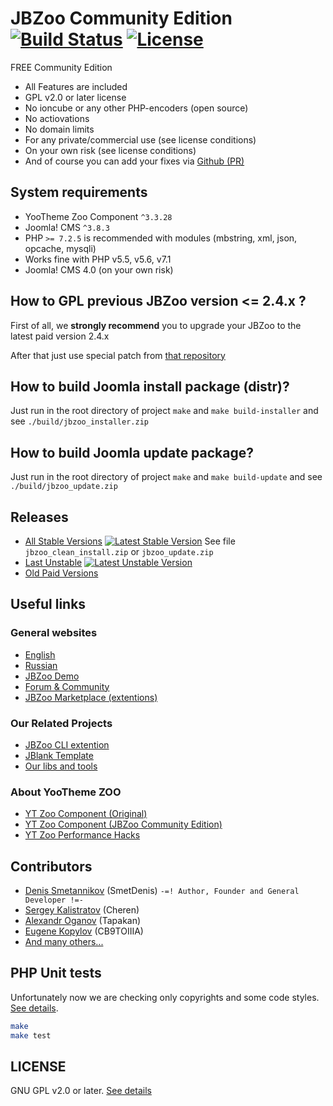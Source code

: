 # JBZoo Community Edition [![Build Status](https://travis-ci.org/JBZoo/JBZoo.svg?branch=master)](https://travis-ci.org/JBZoo/JBZoo) [![License](https://poser.pugx.org/JBZoo/JBZoo/license)](https://packagist.org/packages/JBZoo/JBZoo)

FREE Community Edition

 * All Features are included
 * GPL v2.0 or later license
 * No ioncube or any other PHP-encoders (open source)
 * No actiovations
 * No domain limits
 * For any private/commercial use (see license conditions)
 * On your own risk (see license conditions)
 * And of course you can add your fixes via [Github (PR)](https://github.com/JBZoo/JBZoo/blob/master/PULL_REQUEST_TEMPLATE.md)


## System requirements
 * YooTheme Zoo Component `^3.3.28`
 * Joomla! CMS `^3.8.3`
 * PHP `>= 7.2.5` is recommended with modules (mbstring, xml, json, opcache, mysqli)
 * Works fine with PHP v5.5, v5.6, v7.1
 * Joomla! CMS 4.0 (on your own risk)

## How to GPL previous JBZoo version <= 2.4.x ?
First of all, we **strongly recommend** you to upgrade your JBZoo to the latest paid version 2.4.x

After that just use special patch from [that repository](https://github.com/JBZoo/JBZoo-2-GPL-patches)

## How to build Joomla install package (distr)?
Just run in the root directory of project `make` and `make build-installer` and see `./build/jbzoo_installer.zip`

## How to build Joomla update package?
Just run in the root directory of project `make` and `make build-update` and see `./build/jbzoo_update.zip`


## Releases
 * [All Stable Versions](https://github.com/JBZoo/JBZoo/releases) [![Latest Stable Version](https://poser.pugx.org/jbzoo/jbzoo/v/stable)](https://github.com/JBZoo/JBZoo/releases) See file `jbzoo_clean_install.zip` or `jbzoo_update.zip`
 * [Last Unstable](https://github.com/JBZoo/JBZoo/archive/master.zip) [![Latest Unstable Version](https://poser.pugx.org/jbzoo/jbzoo/v/unstable)](https://github.com/JBZoo/JBZoo/archive/master.zip)
 * [Old Paid Versions](http://clientarea.jbzoo.com)

## Useful links
### General websites
 * [English](http://jbzoo.com)
 * [Russian](http://jbzoo.ru)
 * [JBZoo Demo](http://demo.jbzoo.com)
 * [Forum & Community](http://forum.jbzoo.com)
 * [JBZoo Marketplace (extentions)](http://forum.jbzoo.com/files/)

### Our Related Projects
 * [JBZoo CLI extention](https://github.com/JBZoo/CCK-Cli)
 * [JBlank Template](https://github.com/JBZoo/JBlank)
 * [Our libs and tools](https://github.com/JBZoo)

### About YooTheme ZOO
 * [YT Zoo Component (Original)](https://www.yootheme.com/zoo)
 * [YT Zoo Component (JBZoo Community Edition)](https://github.com/JBZoo/YOOtheme-Zoo)
 * [YT Zoo Performance Hacks](https://github.com/JBZoo/Zoo-Hacks)


## Contributors
 * [Denis Smetannikov](https://github.com/SmetDenis) (SmetDenis) `-=! Author, Founder and General Developer !=-`
 * [Sergey Kalistratov](https://github.com/Cheren) (Cheren)
 * [Alexandr Oganov](https://github.com/Tapakan) (Tapakan)
 * [Eugene Kopylov](https://github.com/CB9TOIIIA) (CB9TOIIIA)
 * [And many others...](https://github.com/JBZoo/JBZoo/graphs/contributors)


## PHP Unit tests
Unfortunately now we are checking only copyrights and some code styles. [See details](https://travis-ci.org/JBZoo/JBZoo).

```sh
make
make test
```

## LICENSE
GNU GPL v2.0 or later. [See details](https://github.com/JBZoo/JBZoo/blob/master/LICENSE.md)
